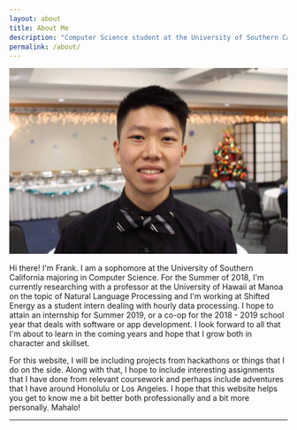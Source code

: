 ```yaml
---
layout: about
title: About Me
description: "Computer Science student at the University of Southern California, Student Researcher at University of Hawaii at Manoa, Student Intern at Shifted Energy"
permalink: /about/
---
```


<img class="ui fluid centered large image" src="../images/h.png">

Hi there! I'm Frank. I am a sophomore at the University of Southern California majoring in Computer Science. For the Summer of 2018, I'm currently researching with a professor at the University of Hawaii at Manoa on the topic of Natural Language Processing and I'm working at Shifted Energy as a student intern dealing with hourly data processing. I hope to attain an internship for Summer 2019, or a co-op for the 2018 - 2019 school year that deals with software or app development. I look forward to all that I'm about to learn in the coming years and hope that I grow both in character and skillset.

For this website, I will be including projects from hackathons or things that I do on the side. Along with that, I hope to include interesting assignments that I have done from relevant coursework and perhaps include adventures that I have around Honolulu or Los Angeles. I hope that this website helps you get to know me a bit better both professionally and a bit more personally. Mahalo!

<hr>
